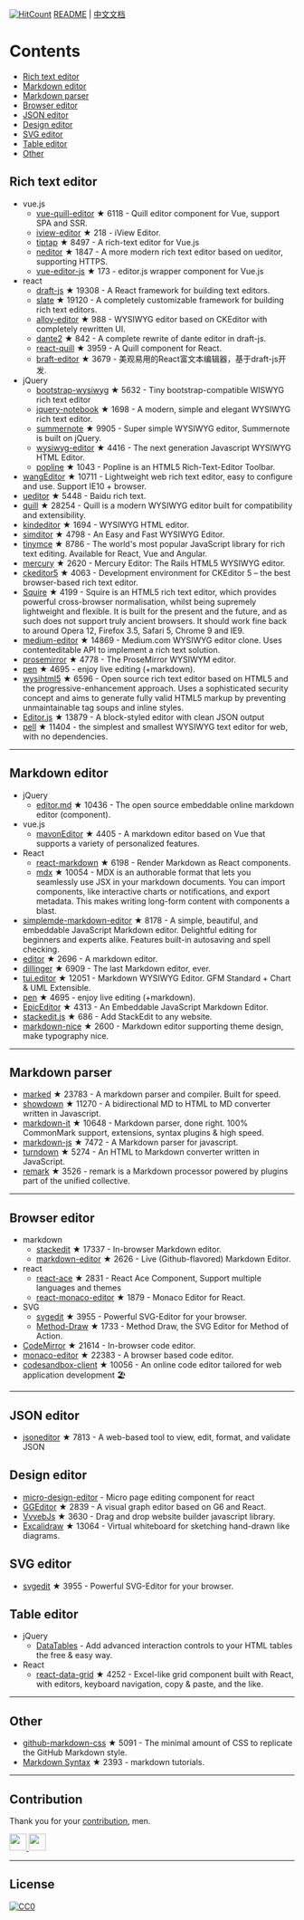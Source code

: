 [![HitCount](http://hits.dwyl.com/xjh22222228/awesome-web-editor.svg)](http://hits.dwyl.com/xjh22222228/awesome-web-editor) [README](README.md) | [中文文档](README_zh-CN.md)# Contents- [Rich text editor](#Rich-text-editor)- [Markdown editor](#Markdown-editor)- [Markdown parser](#Markdown-parser)- [Browser editor](#Browser-editor)- [JSON editor](#JSON-editor)- [Design editor](#Design-editor)- [SVG editor](#SVG-editor)- [Table editor](#Table-editor)- [Other](#Other)## Rich text editor- vue.js  - [vue-quill-editor](https://github.com/surmon-china/vue-quill-editor) ★ 6118 - Quill editor component for Vue, support SPA and SSR.  - [iview-editor](https://github.com/iview/iview-editor) ★ 218 - iView Editor.  - [tiptap](https://github.com/heyscrumpy/tiptap) ★ 8497 - A rich-text editor for Vue.js  - [neditor](https://github.com/notadd/neditor) ★ 1847 - A more modern rich text editor based on ueditor, supporting HTTPS.  - [vue-editor-js](https://github.com/ChangJoo-Park/vue-editor-js) ★ 173 - editor.js wrapper component for Vue.js- react  - [draft-js](https://github.com/facebook/draft-js) ★ 19308 - A React framework for building text editors.  - [slate](https://github.com/ianstormtaylor/slate) ★ 19120 - A completely customizable framework for building rich text editors.  - [alloy-editor](https://github.com/liferay/alloy-editor/) ★ 988 - WYSIWYG editor based on CKEditor with completely rewritten UI.  - [dante2](https://github.com/michelson/dante2) ★ 842 - A complete rewrite of dante editor in draft-js.  - [react-quill](https://github.com/zenoamaro/react-quill) ★ 3959 - A Quill component for React.  - [braft-editor](https://github.com/margox/braft-editor) ★ 3679 - 美观易用的React富文本编辑器，基于draft-js开发.- jQuery  - [bootstrap-wysiwyg](https://github.com/mindmup/bootstrap-wysiwyg/) ★ 5632 - Tiny bootstrap-compatible WISWYG rich text editor  - [jquery-notebook](https://github.com/raphaelcruzeiro/jquery-notebook) ★ 1698 - A modern, simple and elegant WYSIWYG rich text editor.  - [summernote](https://github.com/summernote/summernote) ★ 9905 - Super simple WYSIWYG editor, Summernote is built on jQuery.  - [wysiwyg-editor](https://github.com/froala/wysiwyg-editor) ★ 4416 - The next generation Javascript WYSIWYG HTML Editor.  - [popline](https://github.com/kenshin54/popline) ★ 1043 - Popline is an HTML5 Rich-Text-Editor Toolbar.- [wangEditor](https://github.com/wangeditor-team/wangEditor) ★ 10711 - Lightweight web rich text editor, easy to configure and use. Support IE10 + browser.- [ueditor](https://github.com/fex-team/ueditor) ★ 5448 - Baidu rich text.- [quill](https://github.com/quilljs/quill) ★ 28254 - Quill is a modern WYSIWYG editor built for compatibility and extensibility.- [kindeditor](https://github.com/kindsoft/kindeditor) ★ 1694 - WYSIWYG HTML editor.- [simditor](https://github.com/mycolorway/simditor) ★ 4798 - An Easy and Fast WYSIWYG Editor.- [tinymce](https://github.com/tinymce/tinymce) ★ 8786 - The world's most popular JavaScript library for rich text editing. Available for React, Vue and Angular.- [mercury](https://github.com/jejacks0n/mercury) ★ 2620 - Mercury Editor: The Rails HTML5 WYSIWYG editor.- [ckeditor5](https://github.com/ckeditor/ckeditor5) ★ 4063 - Development environment for CKEditor 5 – the best browser-based rich text editor.- [Squire](https://github.com/neilj/Squire) ★ 4199 - Squire is an HTML5 rich text editor, which provides powerful cross-browser normalisation, whilst being supremely lightweight and flexible. It is built for the present and the future, and as such does not support truly ancient browsers. It should work fine back to around Opera 12, Firefox 3.5, Safari 5, Chrome 9 and IE9.- [medium-editor](https://github.com/yabwe/medium-editor) ★ 14869 - Medium.com WYSIWYG editor clone. Uses contenteditable API to implement a rich text solution.- [prosemirror](https://github.com/ProseMirror/prosemirror) ★ 4778 - The ProseMirror WYSIWYM editor.- [pen](https://github.com/sofish/pen) ★ 4695 - enjoy live editing (+markdown).- [wysihtml5](https://github.com/xing/wysihtml5) ★ 6596 - Open source rich text editor based on HTML5 and the progressive-enhancement approach. Uses a sophisticated security concept and aims to generate fully valid HTML5 markup by preventing unmaintainable tag soups and inline styles.- [Editor.js](https://github.com/codex-team/editor.js) ★ 13879 - A block-styled editor with clean JSON output- [pell](https://github.com/jaredreich/pell) ★ 11404 - the simplest and smallest WYSIWYG text editor for web, with no dependencies.---## Markdown editor- jQuery  - [editor.md](https://github.com/pandao/editor.md) ★ 10436 - The open source embeddable online markdown editor (component).- vue.js  - [mavonEditor](https://github.com/hinesboy/mavonEditor) ★ 4405 - A markdown editor based on Vue that supports a variety of personalized features.- React  - [react-markdown](https://github.com/remarkjs/react-markdown) ★ 6198 - Render Markdown as React components.  - [mdx](https://github.com/mdx-js/mdx) ★ 10054 - MDX is an authorable format that lets you seamlessly use JSX in your markdown documents. You can import components, like interactive charts or notifications, and export metadata. This makes writing long-form content with components a blast.- [simplemde-markdown-editor](https://github.com/sparksuite/simplemde-markdown-editor) ★ 8178 -  A simple, beautiful, and embeddable JavaScript Markdown editor. Delightful editing for beginners and experts alike. Features built-in autosaving and spell checking.- [editor](https://github.com/lepture/editor) ★ 2696 - A markdown editor.- [dillinger](https://github.com/joemccann/dillinger) ★ 6909 - The last Markdown editor, ever.- [tui.editor](https://github.com/nhnent/tui.editor) ★ 12051 - Markdown WYSIWYG Editor. GFM Standard + Chart & UML Extensible.- [pen](https://github.com/sofish/pen) ★ 4695 - enjoy live editing (+markdown).- [EpicEditor](https://github.com/OscarGodson/EpicEditor) ★ 4313 - An Embeddable JavaScript Markdown Editor.- [stackedit.js](https://github.com/benweet/stackedit.js) ★ 686 - Add StackEdit to any website.- [markdown-nice](https://github.com/mdnice/markdown-nice) ★ 2600 - Markdown editor supporting theme design, make typography nice.---## Markdown parser- [marked](https://github.com/markedjs/marked) ★ 23783 - A markdown parser and compiler. Built for speed.- [showdown](https://github.com/showdownjs/showdown) ★ 11270 - A bidirectional MD to HTML to MD converter written in Javascript.- [markdown-it](https://github.com/markdown-it/markdown-it) ★ 10648 - Markdown parser, done right. 100% CommonMark support, extensions, syntax plugins & high speed.- [markdown-js](https://github.com/evilstreak/markdown-js) ★ 7472 - A Markdown parser for javascript.- [turndown](https://github.com/domchristie/turndown) ★ 5274 - An HTML to Markdown converter written in JavaScript.- [remark](https://github.com/remarkjs/remark) ★ 3526 - remark is a Markdown processor powered by plugins part of the unified collective.---## Browser editor- markdown  - [stackedit](https://github.com/benweet/stackedit) ★ 17337 - In-browser Markdown editor.  - [markdown-editor](https://github.com/jbt/markdown-editor) ★ 2626 - Live (Github-flavored) Markdown Editor.- react  - [react-ace](https://github.com/securingsincity/react-ace) ★ 2831 - React Ace Component, Support multiple languages and themes  - [react-monaco-editor](https://github.com/react-monaco-editor/react-monaco-editor) ★ 1879 - Monaco Editor for React.- SVG  - [svgedit](https://github.com/SVG-Edit/svgedit) ★ 3955 - Powerful SVG-Editor for your browser.  - [Method-Draw](https://github.com/methodofaction/Method-Draw) ★ 1733 - Method Draw, the SVG Editor for Method of Action.- [CodeMirror](https://github.com/codemirror/CodeMirror) ★ 21614 - In-browser code editor.- [monaco-editor](https://github.com/Microsoft/monaco-editor) ★ 22383 - A browser based code editor.- [codesandbox-client](https://github.com/codesandbox/codesandbox-client) ★ 10056 - An online code editor tailored for web application development 🏖️---## JSON editor- [jsoneditor](https://github.com/josdejong/jsoneditor) ★ 7813 - A web-based tool to view, edit, format, and validate JSON## Design editor- [micro-design-editor](https://github.com/xjh22222228/micro-design-editor) - Micro page editing component for react- [GGEditor](https://github.com/alibaba/GGEditor) ★ 2839 - A visual graph editor based on G6 and React.- [VvvebJs](https://github.com/givanz/VvvebJs) ★ 3630 - Drag and drop website builder javascript library.- [Excalidraw](https://github.com/excalidraw/excalidraw) ★ 13064 - Virtual whiteboard for sketching hand-drawn like diagrams.## SVG editor- [svgedit](https://github.com/SVG-Edit/svgedit) ★ 3955 - Powerful SVG-Editor for your browser.## Table editor- jQuery  - [DataTables](https://datatables.net/) - Add advanced interaction controlsto your HTML tables the free & easy way.- React  - [react-data-grid](https://github.com/adazzle/react-data-grid) ★ 4252 - Excel-like grid component built with React, with editors, keyboard navigation, copy & paste, and the like.---## Other- [github-markdown-css](https://github.com/sindresorhus/github-markdown-css) ★ 5091 - The minimal amount of CSS to replicate the GitHub Markdown style.- [Markdown Syntax](https://github.com/younghz/Markdown) ★ 2393 - markdown tutorials.---## ContributionThank you for your [contribution](https://github.com/xjh22222228/awesome-web-editor/issues), men.<a href="https://github.com/1c7/">  <img src="https://avatars1.githubusercontent.com/u/1804755?s=460&v=4" width="30px" height="30px" /></a><a href="https://github.com/ChangJoo-Park/">  <img src="https://avatars1.githubusercontent.com/u/1451365?s=460&v=4" width="30px" height="30px" /></a>---## License[![CC0](http://mirrors.creativecommons.org/presskit/buttons/88x31/svg/cc-zero.svg)](https://creativecommons.org/publicdomain/zero/1.0/)